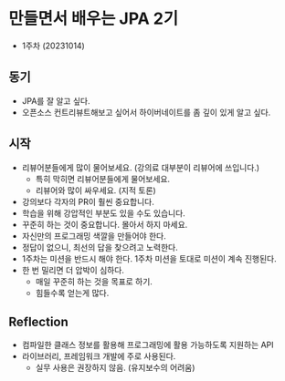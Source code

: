 # 만들면서 배우는 JPA 2기
- 1주차 (20231014)

## 동기
- JPA를 잘 알고 싶다.
- 오픈소스 컨트리뷰트해보고 싶어서 하이버네이트를 좀 깊이 있게 알고 싶다.

## 시작
- 리뷰어분들에게 많이 물어보세요. (강의료 대부분이 리뷰어에 쓰입니다.)
    - 특히 막히면 리뷰어분들에게 물어보세요.
    - 리뷰어와 많이 싸우세요. (지적 토론)
- 강의보다 각자의 PR이 훨씬 중요합니다.
- 학습을 위해 강압적인 부분도 있을 수도 있습니다.
- 꾸준히 하는 것이 중요합니다. 몰아서 하지 마세요.
- 자신만의 프로그래밍 색깔을 만들어야 한다.
- 정답이 없으니, 최선의 답을 찾으려고 노력한다.
- 1주차는 미션을 반드시 해야 한다. 1주차 미션을 토대로 미션이 계속 진행된다.
- 한 번 밀리면 더 압박이 심하다.
    - 매일 꾸준히 하는 것을 목표로 하기.
    - 힘들수록 얻는게 많다.

## Reflection
- 컴파일한 클래스 정보를 활용해 프로그래밍에 활용 가능하도록 지원하는 API
- 라이브러리, 프레임워크 개발에 주로 사용된다.
    - 실무 사용은 권장하지 않음. (유지보수의 어려움)
